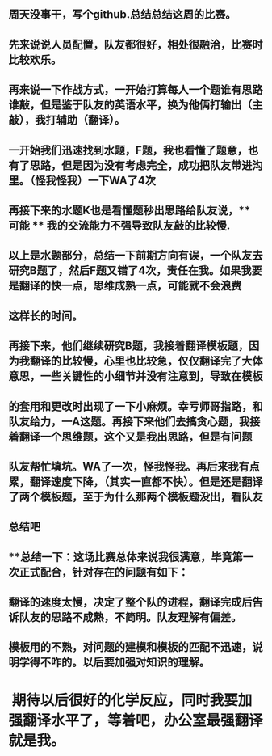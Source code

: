 ## 周天没事干，写个github.总结总结这周的比赛。
## 先来说说人员配置，队友都很好，相处很融洽，比赛时比较欢乐。
## 再来说一下作战方式，一开始打算每人一个题谁有思路谁敲，但是鉴于队友的英语水平，换为他俩打输出（主敲），我打辅助（翻译）。
## 一开始我们迅速找到水题，F题，我也看懂了题意，也有了思路，但是因为没有考虑完全，成功把队友带进沟里。（怪我怪我）一下WA了4次
## 再接下来的水题K也是看懂题秒出思路给队友说，** 可能 ** 我的交流能力不强导致队友敲的比较慢.
## 以上是水题部分，总结一下前期方向有误，一个队友去研究B题了，然后F题又错了4次，责任在我。如果我要是翻译的快一点，思维成熟一点，可能就不会浪费
## 这样长的时间。
## 再接下来，他们继续研究B题，我接着翻译模板题，因为我翻译的比较慢，心里也比较急，仅仅翻译完了大体意思，一些关键性的小细节并没有注意到，导致在模板
## 的套用和更改时出现了一下小麻烦。幸亏师哥指路，和队友给力，一A这题。再接下来他们去搞贪心题，我接着翻译一个思维题，这个又是我出思路，但是有问题
## 队友帮忙填坑。WA了一次，怪我怪我。再后来我有点累，翻译速度下降，（其实一直都不快）。但是还是翻译了两个模板题，至于为什么那两个模板题没出，看队友
## 总结吧
## **总结一下：这场比赛总体来说我很满意，毕竟第一次正式配合，针对存在的问题有如下：
## 翻译的速度太慢，决定了整个队的进程，翻译完成后告诉队友的思路不成熟，不简明。队友理解有偏差。
## 模板用的不熟，对问题的建模和模板的匹配不迅速，说明学得不咋的。以后要加强对知识的理解。
#  期待以后很好的化学反应，同时我要加强翻译水平了，等着吧，办公室最强翻译就是我。
